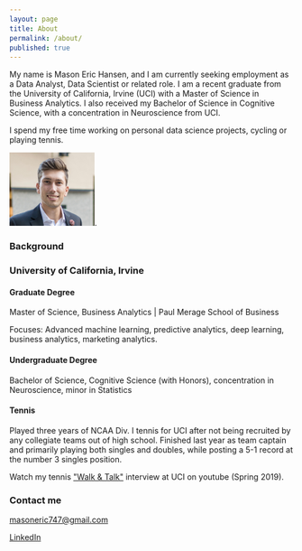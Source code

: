 ```yaml
---
layout: page
title: About
permalink: /about/
published: true
---
```

My name is Mason Eric Hansen, and I am currently seeking employment as a Data Analyst, Data Scientist or related role. I am a recent graduate from the University of California, Irvine (UCI) with a Master of Science in Business Analytics. I also received my Bachelor of Science in Cognitive Science, with a concentration in Neuroscience from UCI. 

I spend my free time working on personal data science projects, cycling or playing tennis.

<img src="profile.png" width="30%">.


### Background

### University of California, Irvine
#### Graduate Degree
Master of Science, Business Analytics | Paul Merage School of Business

Focuses: Advanced machine learning, predictive analytics, deep learning, business analytics, marketing analytics.

#### Undergraduate Degree
Bachelor of Science, Cognitive Science (with Honors), concentration in Neuroscience, minor in Statistics

#### Tennis
Played three years of NCAA Div. I tennis for UCI after not being recruited by any collegiate teams out of high school. Finished last year as team captain and primarily playing both singles and doubles, while posting a 5-1 record at the number 3 singles position. 

Watch my tennis ["Walk & Talk"](https://www.youtube.com/watch?v=qkfzuhf91E8) interview at UCI on youtube (Spring 2019).


### Contact me

[masoneric747@gmail.com](mailto:masoneric747@gmail.com)

[LinkedIn](https://www.linkedin.com/in/masonhansen747/)
